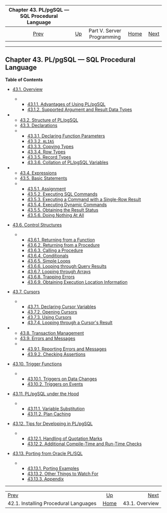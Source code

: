 <!--?xml version="1.0" encoding="UTF-8" standalone="no"?-->

|            Chapter 43. PL/pgSQL — SQL Procedural Language            |                                                            |                            |                                                       |                                                 |
| :------------------------------------------------------------------: | :--------------------------------------------------------- | :------------------------: | ----------------------------------------------------: | ----------------------------------------------: |
| [Prev](xplang-install.html "42.1. Installing Procedural Languages")  | [Up](server-programming.html "Part V. Server Programming") | Part V. Server Programming | [Home](index.html "PostgreSQL 17devel Documentation") |  [Next](plpgsql-overview.html "43.1. Overview") |

***

## Chapter 43. PL/pgSQL — SQL Procedural Language

**Table of Contents**

*   [43.1. Overview](plpgsql-overview.html)

    *   *   [43.1.1. Advantages of Using PL/pgSQL](plpgsql-overview.html#PLPGSQL-ADVANTAGES)
        *   [43.1.2. Supported Argument and Result Data Types](plpgsql-overview.html#PLPGSQL-ARGS-RESULTS)

*   *   [43.2. Structure of PL/pgSQL](plpgsql-structure.html)
    *   [43.3. Declarations](plpgsql-declarations.html)

    <!---->

    *   *   [43.3.1. Declaring Function Parameters](plpgsql-declarations.html#PLPGSQL-DECLARATION-PARAMETERS)
        *   [43.3.2. `ALIAS`](plpgsql-declarations.html#PLPGSQL-DECLARATION-ALIAS)
        *   [43.3.3. Copying Types](plpgsql-declarations.html#PLPGSQL-DECLARATION-TYPE)
        *   [43.3.4. Row Types](plpgsql-declarations.html#PLPGSQL-DECLARATION-ROWTYPES)
        *   [43.3.5. Record Types](plpgsql-declarations.html#PLPGSQL-DECLARATION-RECORDS)
        *   [43.3.6. Collation of PL/pgSQL Variables](plpgsql-declarations.html#PLPGSQL-DECLARATION-COLLATION)

*   *   [43.4. Expressions](plpgsql-expressions.html)
    *   [43.5. Basic Statements](plpgsql-statements.html)

    <!---->

    *   *   [43.5.1. Assignment](plpgsql-statements.html#PLPGSQL-STATEMENTS-ASSIGNMENT)
        *   [43.5.2. Executing SQL Commands](plpgsql-statements.html#PLPGSQL-STATEMENTS-GENERAL-SQL)
        *   [43.5.3. Executing a Command with a Single-Row Result](plpgsql-statements.html#PLPGSQL-STATEMENTS-SQL-ONEROW)
        *   [43.5.4. Executing Dynamic Commands](plpgsql-statements.html#PLPGSQL-STATEMENTS-EXECUTING-DYN)
        *   [43.5.5. Obtaining the Result Status](plpgsql-statements.html#PLPGSQL-STATEMENTS-DIAGNOSTICS)
        *   [43.5.6. Doing Nothing At All](plpgsql-statements.html#PLPGSQL-STATEMENTS-NULL)

*   [43.6. Control Structures](plpgsql-control-structures.html)

    *   *   [43.6.1. Returning from a Function](plpgsql-control-structures.html#PLPGSQL-STATEMENTS-RETURNING)
        *   [43.6.2. Returning from a Procedure](plpgsql-control-structures.html#PLPGSQL-STATEMENTS-RETURNING-PROCEDURE)
        *   [43.6.3. Calling a Procedure](plpgsql-control-structures.html#PLPGSQL-STATEMENTS-CALLING-PROCEDURE)
        *   [43.6.4. Conditionals](plpgsql-control-structures.html#PLPGSQL-CONDITIONALS)
        *   [43.6.5. Simple Loops](plpgsql-control-structures.html#PLPGSQL-CONTROL-STRUCTURES-LOOPS)
        *   [43.6.6. Looping through Query Results](plpgsql-control-structures.html#PLPGSQL-RECORDS-ITERATING)
        *   [43.6.7. Looping through Arrays](plpgsql-control-structures.html#PLPGSQL-FOREACH-ARRAY)
        *   [43.6.8. Trapping Errors](plpgsql-control-structures.html#PLPGSQL-ERROR-TRAPPING)
        *   [43.6.9. Obtaining Execution Location Information](plpgsql-control-structures.html#PLPGSQL-CALL-STACK)

*   [43.7. Cursors](plpgsql-cursors.html)

    *   *   [43.7.1. Declaring Cursor Variables](plpgsql-cursors.html#PLPGSQL-CURSOR-DECLARATIONS)
        *   [43.7.2. Opening Cursors](plpgsql-cursors.html#PLPGSQL-CURSOR-OPENING)
        *   [43.7.3. Using Cursors](plpgsql-cursors.html#PLPGSQL-CURSOR-USING)
        *   [43.7.4. Looping through a Cursor's Result](plpgsql-cursors.html#PLPGSQL-CURSOR-FOR-LOOP)

*   *   [43.8. Transaction Management](plpgsql-transactions.html)
    *   [43.9. Errors and Messages](plpgsql-errors-and-messages.html)

    <!---->

    *   *   [43.9.1. Reporting Errors and Messages](plpgsql-errors-and-messages.html#PLPGSQL-STATEMENTS-RAISE)
        *   [43.9.2. Checking Assertions](plpgsql-errors-and-messages.html#PLPGSQL-STATEMENTS-ASSERT)

*   [43.10. Trigger Functions](plpgsql-trigger.html)

    *   *   [43.10.1. Triggers on Data Changes](plpgsql-trigger.html#PLPGSQL-DML-TRIGGER)
        *   [43.10.2. Triggers on Events](plpgsql-trigger.html#PLPGSQL-EVENT-TRIGGER)

*   [43.11. PL/pgSQL under the Hood](plpgsql-implementation.html)

    *   *   [43.11.1. Variable Substitution](plpgsql-implementation.html#PLPGSQL-VAR-SUBST)
        *   [43.11.2. Plan Caching](plpgsql-implementation.html#PLPGSQL-PLAN-CACHING)

*   [43.12. Tips for Developing in PL/pgSQL](plpgsql-development-tips.html)

    *   *   [43.12.1. Handling of Quotation Marks](plpgsql-development-tips.html#PLPGSQL-QUOTE-TIPS)
        *   [43.12.2. Additional Compile-Time and Run-Time Checks](plpgsql-development-tips.html#PLPGSQL-EXTRA-CHECKS)

*   [43.13. Porting from Oracle PL/SQL](plpgsql-porting.html)

    *   *   [43.13.1. Porting Examples](plpgsql-porting.html#PLPGSQL-PORTING-EXAMPLES)
        *   [43.13.2. Other Things to Watch For](plpgsql-porting.html#PLPGSQL-PORTING-OTHER)
        *   [43.13.3. Appendix](plpgsql-porting.html#PLPGSQL-PORTING-APPENDIX)

[]()

***

|                                                                      |                                                            |                                                 |
| :------------------------------------------------------------------- | :--------------------------------------------------------: | ----------------------------------------------: |
| [Prev](xplang-install.html "42.1. Installing Procedural Languages")  | [Up](server-programming.html "Part V. Server Programming") |  [Next](plpgsql-overview.html "43.1. Overview") |
| 42.1. Installing Procedural Languages                                |    [Home](index.html "PostgreSQL 17devel Documentation")   |                                  43.1. Overview |
